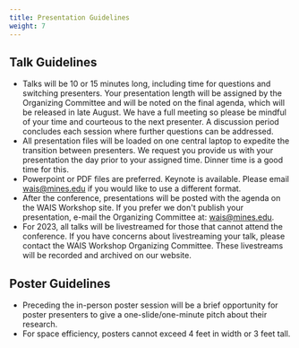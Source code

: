```yaml
---
title: Presentation Guidelines
weight: 7
---
```


## Talk Guidelines

* Talks will be 10 or 15 minutes long, including time for questions and switching presenters. Your presentation length will be assigned by the Organizing Committee and will be noted on the final agenda, which will be released in late August. We have a full meeting so please be mindful of your time and courteous to the next presenter. A discussion period concludes each session where further questions can be addressed.
* All presentation files will be loaded on one central laptop to expedite the transition between presenters. We request you provide us with your presentation the day prior to your assigned time. Dinner time is a good time for this.
* Powerpoint or PDF files are preferred. Keynote is available. Please email wais@mines.edu if you would like to use a different format.
* After the conference, presentations will be posted with the agenda on the WAIS Workshop site. If you prefer we don't publish your presentation, e-mail the Organizing Committee at: wais@mines.edu.
* For 2023, all talks will be livestreamed for those that cannot attend the conference. If you have concerns about livestreaming your talk, please contact the WAIS Workshop Organizing Committee. These livestreams will be recorded and archived on our website.

## Poster Guidelines

* Preceding the in-person poster session will be a brief opportunity for poster presenters to give a one-slide/one-minute pitch about their research.
* For space efficiency, posters cannot exceed 4 feet in width or 3 feet tall.

